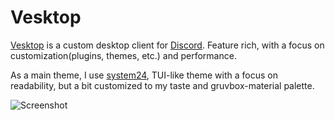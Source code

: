 # Vesktop

[Vesktop](https://github.com/Vencord/Vesktop) is a custom desktop client for [Discord](https://discordapp.com/).
Feature rich, with a focus on customization(plugins, themes, etc.) and performance.

As a main theme, I use [system24](https://github.com/refact0r/system24), TUI-like
theme with a focus on readability, but a bit customized to my taste and
gruvbox-material palette.

![Screenshot](../assets/full.png)
